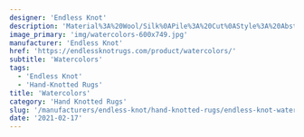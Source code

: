 ```yaml
---
designer: 'Endless Knot'
description: 'Material%3A%20Wool/Silk%0APile%3A%20Cut%0AStyle%3A%20Abstract%2C%20Modern%2C%20New%20Arrivals'
image_primary: 'img/watercolors-600x749.jpg'
manufacturer: 'Endless Knot'
href: 'https://endlessknotrugs.com/product/watercolors/'
subtitle: 'Watercolors'
tags:
  - 'Endless Knot'
  - 'Hand-Knotted Rugs'
title: 'Watercolors'
category: 'Hand Knotted Rugs'
slug: '/manufacturers/endless-knot/hand-knotted-rugs/endless-knot-watercolors'
date: '2021-02-17'
---
```

